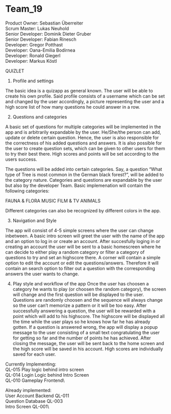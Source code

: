 # Team_19

Product Owner: Sebastian Überreiter\
Scrum Master: Lukas Neuhold\
Senior Developer: Dominik Dieter Gruber\
Senior Developer: Fabian Rinesch\
Developer: Gregor Potthast\
Developer: Oana-Emilia Bodirnea\
Developer: Ronald Giegerl\
Developer: Markus Köstl

QUIZLET

1. Profile and settings

The basic idea is a quizapp as general known. 
The user will be able to create his own profile. Said profile consists of a username which can be set and changed by the user accordingly, a picture representing the user and a high score list of how many questions he could answer in a row. 

2. Questions and categories

A basic set of questions for multiple categories will be implemented in the app and is arbitrarily expandable by the user. He/She/the person can add, update or delete certain question. Hence, the user is also responsible for the correctness of his added questions and answers. It is also possible for the user to create question sets, which can be given to other users for them to try their best there. High scores and points will be set according to the users success. 

The questions will be added into certain categories. Say, a question “What type of Tree is most common in the German black forest?”, will be added to the category nature. Categories and questions are expandable by the user but also by the developer Team. Basic implemenation will contain the following categories: 

FAUNA & FLORA
MUSIC
FILM & TV
ANIMALS

Different categories can also be recognized by different colors in the app. 

3. Navigation and Style

The app will consist of 4-5 simple screens where the user can change inbetween. A basic intro screen will greet the user with the name of the app and an option to log in or create an account.
After succesfully loging in or creating an account the user will be sent to a basic homescreen where he can decide to either play a random category or filter a category of questions to try and set an highscore there. A corner will contain a simple option to edit the account or edit the questions/answers. Therefore it will contain an search option to filter out a question with the corresponding answers the user wants to change. 

4. Play style and workflow of the app
Once the user has choosen a category he wants to play (or choosen the random category), the screen will change and the first question will be displayed to the user. Questions are randomly choosen and the sequence will always change so the user can’t memorize a pattern or it will be too easy. After successfully answering a question, the user will be rewarded with a point which will add to his highscore. The highscore will be displayed all the time while the user plays so he knows how far he has already gotten. If a question is answered wrong, the app will display a popup message to the user consisting of a small text congratulating the user for getting so far and the number of points he has achieved. After closing the message, the user will be sent back to the home screen and the high score will be saved in his account. High scores are individually saved for each user. 

Currently Implementing:\
QL-015 Play logic behind intro screen\
QL-014 Login Logic behind Intro Screen\
QL-010 Gameplay Frontend\


Already implemented:\
User Account Backend QL-011\
Question Database QL-003\
Intro Screen QL-001\
